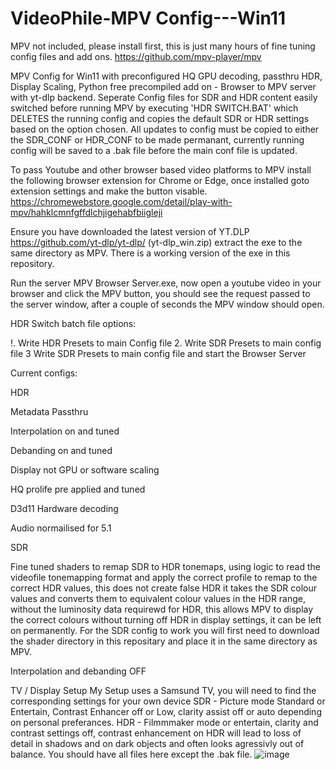 # VideoPhile-MPV Config---Win11

MPV not included, please install first, this is just many hours of fine tuning config files and add ons. https://github.com/mpv-player/mpv


MPV Config for Win11 with preconfigured HQ GPU decoding, passthru HDR, Display Scaling, Python free precompiled add on - Browser to MPV server with yt-dlp backend.
Seperate Config files for SDR and HDR content easily switched before running MPV by executing 'HDR SWITCH.BAT' which DELETES the running config and copies the default SDR or HDR settings based on the option chosen. All updates to config must be copied to either the SDR_CONF or HDR_CONF to be made permanant, currently running config will be saved to a .bak file before the main conf file is updated.

To pass Youtube and other browser based video platforms to MPV install the following browser extension for Chrome or Edge, once installed goto extension settings and make the button visable. https://chromewebstore.google.com/detail/play-with-mpv/hahklcmnfgffdlchjigehabfbiigleji

Ensure you have downloaded the latest version of YT.DLP https://github.com/yt-dlp/yt-dlp/ (yt-dlp_win.zip) extract the exe to the same directory as MPV. There is a working version of the exe in this repository.

Run the server MPV Browser Server.exe, now open a youtube video in your browser and click the MPV button, you should see the request passed to the server window, after a couple of seconds the MPV window should open.

HDR Switch batch file options:

!. Write HDR Presets to main Config file
2. Write SDR Presets to main config file
3 Write SDR Presets to main config file and start the Browser Server


Current configs: 

HDR

Metadata Passthru

Interpolation on and tuned

Debanding on and tuned

Display not GPU or software scaling

HQ prolife pre applied and tuned

D3d11 Hardware decoding

Audio normailised for 5.1


SDR

Fine tuned shaders to remap SDR to HDR tonemaps, using logic to read the videofile tonemapping format and apply the correct profile to remap to the correct HDR values, this does not create false HDR it takes the SDR colour values and converts them to equivalent colour values in the HDR range, without the luminosity data requirewd for HDR, this allows MPV to display the correct colours without turning off HDR in display settings, it can be left on permanently. For the SDR config to work you will first need to download the shader directory in this repositary and place it in the same directory as MPV.

Interpolation and debanding OFF

TV / Display Setup
My Setup uses a Samsund TV, you will need to find the corresponding settings for your own device
SDR - Picture mode Standard or Entertain, Contrast Enhancer off or Low, clarity assist off or auto depending on personal preferances.
HDR - Filmmmaker mode or entertain, clarity and contrast settings off, contrast enhancement on HDR will lead to loss of detail in shadows and on dark objects and often looks agressivly out of balance.
You should have all files here except the .bak file.
![image](https://github.com/Raidfire-SDR/VideoPhile-MPV---Win11/assets/125891383/0ea29ef9-ab74-44c5-90df-524925ad3971)



